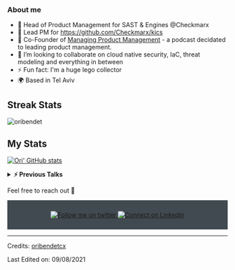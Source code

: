 ### About me
- 🔭 Head of Product Management for SAST & Engines @Checkmarx
- 🔭 Lead PM for https://github.com/Checkmarx/kics
- :musical_note: Co-Founder of <a href="https://anchor.fm/mpm-podcast">Managing Product Management</a> - a podcast decidated to leading product management. 
- 👯 I’m looking to collaborate on cloud native security, IaC, threat modeling and everything in between
- ⚡ Fun fact: I'm a huge lego collector
- :earth_africa: Based in Tel Aviv
<!--
**oribendetcx/oribendetcx** is a ✨ _special_ ✨ repository because its `README.md` (this file) appears on your GitHub profile.

Here are some ideas to get you started:

- 🔭 I’m currently working on ...
- 🌱 I’m currently learning ...
- 👯 I’m looking to collaborate on ...
- 🤔 I’m looking for help with ...
- 💬 Ask me about ...
- 📫 How to reach me: ...
- 😄 Pronouns: ...
- ⚡ Fun fact: ...
-->
## Streak Stats
<img src="https://github-readme-streak-stats.herokuapp.com/?user=oribendetcx&theme=algolia" alt="oribendet"  />

## My Stats
[![Ori' GitHub stats](https://github-readme-stats.vercel.app/api?username=oribendetcx&theme=dark)](https://github.com/oribendetcx/github-readme-stats&?theme=dark)

<details>
  <summary><b>⚡ Previous Talks</b></summary>
  <a href="https://youtu.be/Hs_YbAH9giI">Avoiding IaC misconfiguration (on multiple platforms)- YallaDevOps 2021 [Hebrew]</a> <br>
  <a href="https://youtu.be/56AM1wiIOss">Keeping Infrastructure as Code Secure (KICS)- Black Hat Asia 2021</a> <br> 
  <a href="https://youtu.be/eaD-tGMOKe8">Avoiding IaC misconfiguration - DevSecOps24</a> <br>
  <a href="https://youtu.be/Lwt5xOukme4">Product Tank TLV - Ori Bendet - Intuition vs. Data 2020 [Hebrew]</a> <br> 
  <a href="https://youtu.be/0wCfwSam_AY">Product Management - Success Stories: Ori Bendet 2020 [Hebrew]</a> <br> 
  <a href="https://youtu.be/q_6m6Gles50">Knowledge, learning and your bottom-line | TheMarker - Top 100 Companies 2019 (Hebrew) </a><br> 
  <a href="https://youtu.be/LA8rapXOK_0">Tales from the Dark Side - Selenium Conf 2016</a> <br>
  <a href="https://youtu.be/GGGgFRDDM5g">Testing your Software Testers AISTQ 2016 [Hebrew]</a> <br>
  
  <br/>

</details>

Feel free to reach out 💬
<div align="center" style="background:#414a50; padding: 25px 0;">
    <a href="https://twitter.com/bendet_ori">
        <img src="https://raw.githubusercontent.com/Iwi4a/iwi4a/master/assets/twitter.svg" alt="Follow me on twitter">
    </a>
     <a href="https://www.linkedin.com/in/oribendet/">
        <img src="https://raw.githubusercontent.com/Iwi4a/iwi4a/master/assets/linkedin.svg" alt="Connect on Linkedin">
    </a>
</div>


-----
Credits: [oribendetcx](https://github.com/oribendetx)

Last Edited on: 09/08/2021
